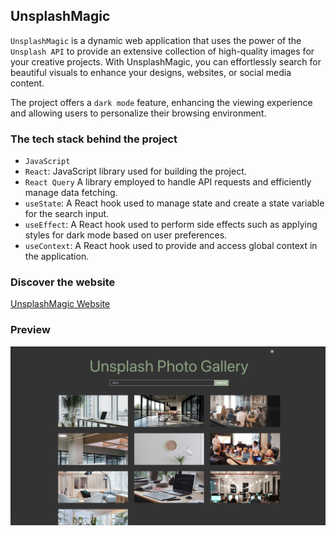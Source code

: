 ## UnsplashMagic

 `UnsplashMagic` is a dynamic web application that uses the power of the `Unsplash API` to provide an extensive collection of high-quality images for your creative projects. With UnsplashMagic, you can effortlessly search for beautiful visuals to enhance your designs, websites, or social media content.

 The project offers a `dark mode` feature, enhancing the viewing experience and allowing users to personalize their browsing environment.

### The tech stack behind the project
- `JavaScript`
- `React`: JavaScript library used for building the project.
- `React Query` A library employed to handle API requests and efficiently manage data fetching.
- `useState`: A React hook used to manage state and create a state variable for the search input.
- `useEffect`: A React hook used to perform side effects such as applying styles for dark mode based on user preferences.
- `useContext`: A React hook used to provide and access global context in the application.

### Discover the website
[UnsplashMagic Website](https://unsplash-magic.netlify.app/)

### Preview
<img src="src/assets/unsplash-magic.png" alt="UnsplashMagic React Project">